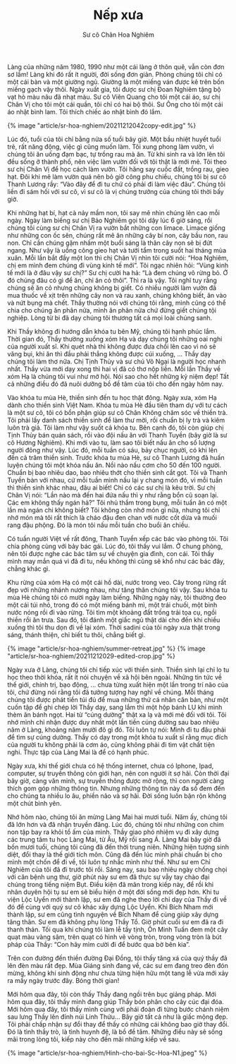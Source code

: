﻿---
title: Nếp xưa
author: Sư cô Chân Hoa Nghiêm
---

Làng của những năm 1980, 1990 như một cái làng ở thôn quê, vẫn còn đơn sơ lắm! Làng khi đó rất ít người, đời sống đơn giản. Phòng chúng tôi chỉ có một cái bàn và một giường ngủ. Giường là một miếng ván được kê trên bốn miếng gạch vậy thôi. Ngày xuất gia, tôi được sư chị Đoan Nghiêm tặng bộ vạt hò màu nâu đã nhạt màu. Sư cô Viên Quang cho tôi một cái áo, sư chị Chân Vị cho tôi một cái quần, tôi chỉ có hai bộ thôi. Sư Ông cho tôi một cái áo nhật bình lam. Tôi thích chiếc áo nhật bình đó lắm. 

{% image "article/sr-hoa-nghiem/20211212042copy-edit.jpg" %}

Lúc đó, tuổi của tôi chỉ bằng nửa số tuổi bây giờ. Một bầu nhiệt huyết tuổi trẻ, rất năng động, việc gì cũng muốn làm. Tôi xung phong làm vườn, vì chúng tôi ăn uống đạm bạc, tự trồng rau mà ăn. Từ khi sinh ra và lớn lên tôi đều sống ở thành phố, nên việc làm vườn đối với tôi thật là mới mẻ. Tôi theo sư chị Chân Vị để học cách làm vườn. Tôi hăng say cuốc đất, trồng rau, gieo hạt. Đôi khi mê làm vườn quá nên bỏ giờ công phu chiều, chúng tôi bị sư cô Thanh Lương rầy: “Vào đây để đi tu chứ có phải đi làm việc đâu”. Chúng tôi liền đi sám hối với sư cô, vì sư cô là vị chúng trưởng của chúng tôi thời bấy giờ.

Khi những hạt bí, hạt cà nảy mầm non, tôi say mê nhìn chúng lên cao mỗi ngày. Ngày làm biếng sư chị Bảo Nghiêm gọi tôi dậy lúc 6 giờ sáng, rồi chúng tôi cùng sư chị Chân Vị ra vườn bắt những con limace. Limace giống như những con ốc sên, chúng rất mê ăn những cây bí non, cây bầu non, rau non. Chỉ cần chúng gặm nhấm một buổi sáng là thân cây non sẽ bị đứt ngang. Như vậy là uổng công gieo hạt và tưới tẩm trong suốt hai tháng mùa xuân. Mỗi lần bắt đầy một lon thì chị Chân Vị nhìn tôi cười nói: “Hoa Nghiêm, chị em mình đem chúng đi vùng kinh tế mới”. Tôi ngạc nhiên hỏi: “Vùng kinh tế mới là ở đâu vậy sư chị?” Sư chị cười ha hả: “Là đem chúng vô rừng bỏ. Ở đó chúng đâu có gì để ăn, chỉ ăn cỏ thôi”. Thì ra là vậy. Tôi nghĩ tuy rằng chúng sẽ ăn cỏ nhưng chúng không bị giết. Có nhiều người làm vườn đã mua thuốc về xịt trên những cây non và rau xanh, chúng không biết, ăn vào và nứt bụng mà chết. Thầy thường nói với chúng tôi rằng, mình cũng có thể chia cho chúng ăn phân nửa, mình ăn phân nửa chứ đừng giết chúng tội nghiệp. Lòng từ bi đã dạy chúng tôi thương tất cả mọi loài chúng sanh.

Khi Thầy không đi hướng dẫn khóa tu bên Mỹ, chúng tôi hạnh phúc lắm. Thời gian đó, Thầy thường xuống xóm Hạ và dạy chúng tôi những oai nghi của người xuất sĩ. Khi quét nhà thì không được đưa chổi lên cao vì nó sẽ văng bụi, khi ăn thì đầu phải thẳng không được cúi xuống, ... Thầy dạy chúng tôi làm thơ nữa. Chị Tịnh Thủy và sư chú Vô Ngại là người học nhanh nhất. Thầy vừa mới dạy xong thì hai vị đã có thơ nộp liền. Mỗi lần Thầy về xóm Hạ là chúng tôi vui như mở hội. Nói sao cho hết những kỷ niệm đẹp! Tất cả những điều đó đã nuôi dưỡng bồ đề tâm của tôi cho đến ngày hôm nay.

Vào khóa tu mùa Hè, thiền sinh đến tu học thật đông. Ngày xưa, xóm Hạ dành cho thiền sinh Việt Nam. Khóa tu mùa Hè đầu tiên tham dự với tư cách là một sư cô, tôi có bổn phận giúp sư cô Chân Không chăm sóc về thiền trà. Tôi phải lấy danh sách thiền sinh để làm thư mời, rồi chuẩn bị ly trà và kiêm luôn trà giả. Tôi làm như vậy suốt cả khóa tu. Bên cạnh đó, tôi còn giúp chị Tịnh Thủy bán quán sách, rồi vào đội nấu ăn với Thanh Tuyền (bây giờ là sư cô Hương Nghiêm). Khi mới vào tu, làm sao tôi biết nấu ăn cho số lượng người đông như vậy. Lúc đó, mỗi tuần có sáu, bảy chục người, có khi lên đến cả trăm thiền sinh. Trước khóa tu mùa Hè, sư cô Thanh Lương đã huấn luyện chúng tôi một khóa nấu ăn. Nồi nào nấu cơm cho 50 đến 100 người. Chuẩn bị bao nhiêu dao, bao nhiêu thớt cho thiền sinh cắt gọt. Tôi và Thanh Tuyền bàn với nhau, cứ mỗi tuần mình nấu lại y chang món đó, vì mỗi tuần thì thiền sinh khác nhau, đâu ai biết! Chỉ có các sư chị là kêu trời. Sư chị Chân Vị nói: “Lần nào mà đến hai đứa nấu thì y như rằng bổn cũ soạn lại. Các em không thấy ngán hả?” Tôi nhủ thầm trong bụng, mỗi tuần ăn có một lần mà ngán chi không biết? Tôi không còn nhớ món gì nữa, nhưng tôi chỉ nhớ món mà tôi rất thích là cháo đậu đen chan với nước cốt dừa và muối rang đậu phộng. Đó là món tôi nấu mỗi tuần cho buổi ăn chiều.

Có tuần người Việt về rất đông, Thanh Tuyền xếp các bác vào phòng tôi. Tôi chia phòng cùng với bảy bác gái. Lúc đó, tôi thấy vui lắm. Ở chung phòng, nên tôi được nghe các bác tâm sự về chuyện gia đình, con cái. Tôi thấy mình may mắn quá vì đã đi tu, nếu không thì cũng sẽ khổ như các bác đây, chẳng khác gì.

Khu rừng của xóm Hạ có một cái hồ dài, nước trong veo. Cây trong rừng rất đẹp với những nhánh nương nhau, như tăng thân chúng tôi vậy. Sau khóa tu mùa Hè chúng tôi có mười ngày làm biếng. Những ngày này, tôi thường đeo một cái túi nhỏ, trong đó có một miếng bánh mì, một trái chuối, một bình nước nóng rồi đi vào rừng. Tôi tìm một khoảng đất trống trải tọa cụ, ngồi thiền rồi ăn trưa. Sau đó, tôi đánh một giấc ngủ thật dài cho đến khi chiều xuống thì tôi thu dọn đi về lại xóm. Thời sadini của tôi ngày xưa thật trong sáng, thánh thiện, chỉ biết tu thôi, chẳng biết gì.

<div class="horizontal-img-column">
{% image "article/sr-hoa-nghiem/summer-retreat.jpg" %}
{% image "article/sr-hoa-nghiem/20211212029-edited-crop.jpg" %}
</div>

Ngày xưa ở Làng, chúng tôi chỉ tiếp xúc với thiền sinh. Thiền sinh lại chỉ lo tu học theo thời khóa, rất ít nói chuyện về xã hội bên ngoài. Những tin tức về thế giới, chính trị, bạo động, ... chưa từng xuất hiện một lần trong trí não của tôi, chứ đừng nói rằng tôi đã tưởng tượng hay nghĩ về chúng. Mỗi tháng chúng tôi được phát tiền túi đủ để mua những thứ cá nhân căn bản, như một cuốn tập để ghi chép lời Thầy dạy, sang lắm thì một hộp bánh LU khi mình thèm ăn bánh ngọt. Hai từ “cúng dường” thật xa lạ và mới mẻ đối với tôi. Tôi nhớ mình chỉ nhận được duy nhất một lần tiền cúng dường sau bao nhiêu năm ở Làng, khoảng năm mười đô gì đó. Tôi luôn tự nói: Mình đi tu đâu phải để tìm sự cúng dường. Thầy có dạy trong một khóa tu xuất sĩ rằng mục đích của người tu không phải là cơm áo, cũng không phải đi tìm vật chất tiện nghi. Thực tập của Làng Mai là để có hạnh phúc. 

Ngày xưa, khi thế giới chưa có hệ thống internet, chưa có Iphone, Ipad, computer, sự truyền thông còn giới hạn, nên con người ít sợ hãi. Còn thời đại bây giờ, càng văn minh, sự truyền thông được mở rộng, thì con người càng thích gom góp những thông tin. Nhưng những thông tin này đa số đem đến cho chúng ta nhiều lo âu, phiền não và sợ hãi. Đời sống luôn bận rộn không một chút bình yên.

Nhớ hôm nào, chúng tôi ăn mừng Làng Mai hai mươi tuổi. Năm ấy, chúng tôi đã lớn hơn và đã nhận truyền đăng. Lúc đó, chúng tôi như những con chim non tập bay ra khỏi tổ ấm của mình. Thầy giao phó nhiệm vụ đi xây dựng các trung tâm tu học Làng Mai, từ Âu, Mỹ rồi sang Á. Làng Mai bây giờ đã bốn mươi tuổi, chúng tôi cũng đã đến thời trung niên. Những hiện tượng sinh diệt, đổi thay là thế giới tích môn. Cũng đã đến lúc mình phải chuẩn bị cho mình một chốn để đi về, tôi luôn tự nhắc mình như thế. Như sư em Chỉ Nghiêm của tôi đã đi trước tôi rồi. Sáng nay, sau bao nhiêu ngày chống chọi với căn bệnh ung thư, giờ phút này sư em đã thực sự vẫy tay chào đại chúng trong tiếng niệm Bụt. Điều kiện đã mãn trong kiếp này, để rồi khi nhân duyên hội tụ sư em sẽ biểu hiện ở một đời sống mới đẹp hơn. Khi tu viện Lộc Uyển mới thành lập, sư em đã nghe theo lời chỉ dạy của Thầy đi về đó để cùng với quý sư cô khác xây dựng Lộc Uyển. Khi Bích Nham mới thành lập, sư em cũng tình nguyện về Bích Nham để cùng giúp xây dựng tăng thân. Sư em đã không phụ lòng Thầy Tổ. Giờ phút cuối sư em đã ra đi thanh thản. Tối qua khi chúng tôi làm lễ tẩy tịnh, Ôn Minh Tuấn đem một cây quạt màu vàng sậm, trên quạt có hình vẽ vòng tròn, trong vòng tròn là bút pháp của Thầy: “Con hãy mỉm cười đi để bước qua bờ bên kia”. 

Trên con đường đến thiền đường Đại Đồng, tôi thấy tăng xá của quý thầy đã lên đèn màu rất đẹp. Mùa Giáng sinh đang về, các sư em đang treo đèn đón mừng, không khí sinh động như chưa từng hiện hữu một tang lễ vừa mới xảy ra mấy ngày trước đây. Bóng thời gian!

Mới hôm qua đây, tôi còn thấy Thầy đang ngồi trên bục giảng pháp. Mới hôm qua đây, tôi thấy mình đang giúp Thầy bón phân cho cây cúc đại đóa. Mới hôm qua đây, tôi thấy mình cùng với phái đoàn đi từng bước chánh niệm sau lưng Thầy lên đỉnh núi Linh Thứu… Bây giờ tất cả như là giấc mộng đẹp. Tôi phải chấp nhận sự đổi thay để thấy có những cái không bao giờ thay đổi. Đó là tình thầy trò, là tình huynh đệ, là bồ đề tâm. Những điều này sẽ sống mãi trong lòng tôi, kiếp này cho đến mãi những kiếp về sau.

<div class="article-end"></div>

{% image "article/sr-hoa-nghiem/Hinh-cho-bai-Sc-Hoa-N1.jpeg" %}

